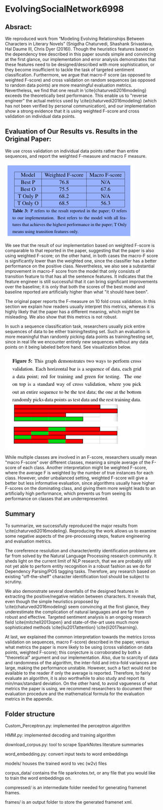 # EvolvingSocialNetwork6998

## Absract:

We reproduced work from “Modeling Evolving Relationships Between Characters in Literary Novels” (Snigdha Chaturvedi, Shashank Srivastava, Hal Daume III, Chris Dyer (2016)). Though the heuristics features based on the dependency tree described in this paper sounds simple and convincing at the first glance, our implementation and error analysis demonstrates that these features need to be designed/described with more sophistication, or they become insufficient to tackle the task of targeted sentiment classification. Furthermore, we argue that macro-F score (as opposed to weighted F-score) and cross validation on random sequences (as opposed to random data points) are more meaningful evaluation metrics. Nevertheless, we find that one result in \cite{chaturvedi2016modeling} exceeds the theoretically best performance. This enable us to "reverse engineer" the actual metrics used by \cite{chaturvedi2016modeling} (which has not been verified by personal communication), and our implementation show a strong evidence that it is using weighted F-score and cross validation on individual data points.

## Evaluation of Our Results vs. Results in the Original Paper:
We use cross validation on individual data points rather than entire sequences, and report the weighted F-measure and macro F measure. 

![greenevaluation](images/blueevaluation.png)

We see that the result of our implementation based on weighted F-score is comparable to that reported in the paper, suggesting that the paper is also using weighted F-score; on the other hand, in both cases the macro-F score is significantly lower than the weighted one, since the classifier has a better performance on the positive class. Nevertheless, we also see a substantial improvement in macro-F score from the model that only consists of transition feature to that has all the sentence features. It indicates that the feature engineer is still successful that it can bring significant improvements over the baseline; it is only that both the scores of the best model and baseline reported are artificially higher than what "it should have been".


The original paper reports the F-measure on 10 fold cross validation. In this section we explain how readers usually interpret this metrics, whereas it is highly likely that the paper has a different meaning, which might be misleading. We also show that this metrics is not robust.

In such a sequence classification task, researchers usually pick entire sequences of data to be either training/testing set. Such an evaluation is more meaningful than randomly picking data points as training/testing set, since in real life we encounter entirely new sequences without any data points on it being labeled before hand. See visualization below.

![crossvalidation.png](images/crossvalidation.png)

While multiple classes are involved in an F-score, researchers usually mean "macro F-score" over different classes, meaning a simple average of the F-score of each class. Another interpretation might be weighted F-score, where the average F is weighted by the number of true instances for each class. However, under unbalanced setting, weighted F-score will give a better but less informative evaluation, since algorithms usually have higher F-scores on the dominating class, and giving them more weight leads to an artificially high performance, which prevents us from seeing its performance on classes that are underrepresented.

## Summary 

To summarize, we successfully reproduced the major results from \cite{chaturvedi2016modeling}. Reproducing the work allows us to examine some negative aspects of the pre-processing steps, feature engineering and evaluation metrics. 

The coreference resolution and character/entity identification problems are far from solved by the Natural Language Processing research community. It sheds light on the current limit of NLP research, that we are probably still not yet able to perform entity recognition in a robust fashion as we do for Dependency Parsing/POS tagging tasks. Therefore, any research based on existing "off-the-shelf" character identification tool should be subject to scrutiny. 

We also demonstrate several downfalls of the designed features in extracting the positive/negative relation between characters. It reveals that, even though the simple heuristics proposed by \cite{chaturvedi2016modeling} seem convincing at the first glance, they underestimate the complication of natural languages and are far from robust and effective. Targeted sentiment analysis is an ongoing research field \cite{mitchell2013open} and state-of-the-art uses much more sophisticated methods \cite{liu2017attention} \cite{li2017learning}.

At last, we explained the common interpretation towards the metrics (cross validation on sequences, macro F-score) described in the paper, versus what metrics the paper is more likely to be using (cross validation on data points, weighted F-score); this conjecture is corroborated by both a "theoretical" argument and our implementation. Also, due to scarcity of data and randomness of the algorithm, the inter-fold and intra-fold variances are large, making the performance unstable. However, such a fact would not be available to the reader if only the average is reported. Therefore, to fairly evaluate an algorithm, it is also worthwhile to also study and report its min/max/standard deviation. On the other hand, to avoid vagueness of what metrics the paper is using, we recommend researchers to document their evaluation procedure and the mathematical formula for the evaluation metrics in the appendix.

## Folder structure

Custom_Perceptron.py: implemented the perceptron algorithm

HMM.py: implemented decoding and training algorithm 

download_corpus.py: tool to scrape SparkNotes literature summaries

word_embedding.py: convert input texts to word embeddings

models/ houses the trained word to vec (w2v) files

corpus_data/ contains the file sparknotes.txt, or any file that you would like to train the word embeddings on.

compressed/ is an intermediate folder needed for generating framenet frames.

frames/ is an output folder to store the generated framenet xml.

